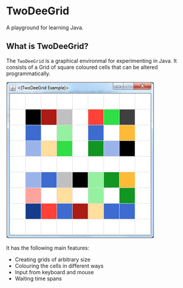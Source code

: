 # TwoDeeGrid

A playground for learning Java.

## What is TwoDeeGrid?

The `TwoDeeGrid` is a graphical environmal for experimenting in Java. It consists of a Grid of square coloured cells that can be altered programmatically.

![](pic/hello.png)

It has the following main features:

* Creating grids of arbitrary size
* Colouring the cells in different ways
* Input from keyboard and mouse
* Waiting time spans
